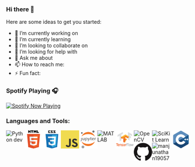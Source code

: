 ### Hi there 👋
Here are some ideas to get you started:

- 🔭 I’m currently working on 
- 🌱 I’m currently learning 
- 👯 I’m looking to collaborate on 
- 🤔 I’m looking for help with 
- 💬 Ask me about 
- 📫 How to reach me: 
- ⚡ Fun fact: 



### Spotify Playing 🎧

[<img src="https://novatorem-lyart-delta.vercel.app/api/spotify-playing" alt="Spotify Now Playing" width="350" />](https://open.spotify.com/user/31tjxt3czzj62a3u6ng4biu6nm6u)


### Languages and Tools:

<img align="left" alt="Python dev" width="50px" src="https://media.giphy.com/media/LMt9638dO8dftAjtco/giphy.gif" />

<img align="right" alt="C++" width="50px" src="https://raw.githubusercontent.com/github/explore/80688e429a7d4ef2fca1e82350fe8e3517d3494d/topics/cpp/cpp.png" />

<img align="left" alt="HTML5" width="50px" src="https://raw.githubusercontent.com/github/explore/80688e429a7d4ef2fca1e82350fe8e3517d3494d/topics/html/html.png" />

<img align="left" alt="CSS3" width="50px" src="https://raw.githubusercontent.com/github/explore/80688e429a7d4ef2fca1e82350fe8e3517d3494d/topics/css/css.png" />

<img align="left" alt="JavaScript" width="50px" src="https://raw.githubusercontent.com/github/explore/80688e429a7d4ef2fca1e82350fe8e3517d3494d/topics/javascript/javascript.png" />

<img align="left" alt="Jupyter Notebook" width="50px" src="https://raw.githubusercontent.com/github/explore/80688e429a7d4ef2fca1e82350fe8e3517d3494d/topics/jupyter-notebook/jupyter-notebook.png" />

<img align="left" alt="MATLAB" width="50px" src="https://upload.wikimedia.org/wikipedia/commons/2/21/Matlab_Logo.png" />

<img align="left" alt="Tensorflow" width="50px" src="https://raw.githubusercontent.com/github/explore/80688e429a7d4ef2fca1e82350fe8e3517d3494d/topics/tensorflow/tensorflow.png" />

<img align="left" alt="OpenCV" width="50px" src="https://www.vectorlogo.zone/logos/opencv/opencv-icon.svg" />

<img align="left" alt="SciKit Learn" width="50px" src="https://upload.wikimedia.org/wikipedia/commons/0/05/Scikit_learn_logo_small.svg" />


<img align="left" alt="GitHub" width="50px" src="https://raw.githubusercontent.com/github/explore/78df643247d429f6cc873026c0622819ad797942/topics/github/github.png" />

<a href="https://www.hackerrank.com/manjunathan19057" target="blank"><img align="left" src="https://raw.githubusercontent.com/rahuldkjain/github-profile-readme-generator/master/src/images/icons/Social/hackerrank.svg" alt="manjunathan19057"  width="50px" /></a>
